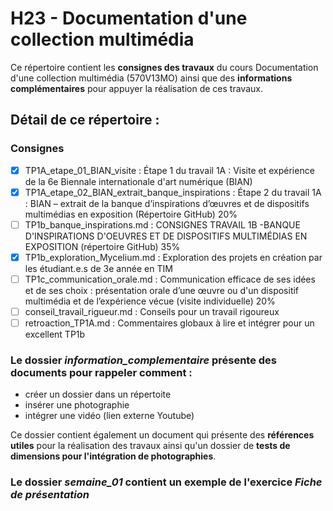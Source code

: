 # H23 - Documentation d'une collection multimédia

Ce répertoire contient les **consignes des travaux** du cours Documentation d'une collection multimédia (570V13MO) ainsi que des **informations complémentaires** pour appuyer la réalisation de ces travaux.

## Détail de ce répertoire :

### Consignes

- [x] TP1A_etape_01_BIAN_visite : Étape 1 du travail 1A : Visite et expérience de la 6e Biennale internationale d'art numérique (BIAN)
- [x] TP1A_etape_02_BIAN_extrait_banque_inspirations : Étape 2 du travail 1A : BIAN – extrait de la banque d’inspirations d’œuvres et de dispositifs multimédias en exposition (Répertoire GitHub) 20%
- [ ] TP1b_banque_inspirations.md : CONSIGNES TRAVAIL 1B -BANQUE D'INSPIRATIONS D'OEUVRES ET DE DISPOSITIFS MULTIMÉDIAS EN EXPOSITION (répertoire GitHub) 35%
- [x] TP1b_exploration_Mycelium.md : Exploration des projets en création par les étudiant.e.s de 3e année en TIM
- [ ] TP1c_communication_orale.md : Communication efficace de ses idées et de ses choix : présentation orale d’une œuvre ou d'un dispositif multimédia et de l’expérience vécue (visite individuelle) 20%
- [ ] conseil_travail_rigueur.md : Conseils pour un travail rigoureux
- [ ] retroaction_TP1A.md : Commentaires globaux à lire et intégrer pour un excellent TP1b

### Le dossier *information_complementaire* présente des documents pour rappeler comment :
- créer un dossier dans un répertoite
- insérer une photographie 
- intégrer une vidéo (lien externe Youtube)

Ce dossier contient également un document qui présente des **références utiles** pour la réalisation des travaux ainsi qu'un dossier de **tests de dimensions pour l'intégration de photographies**.

### Le dossier *semaine_01* contient un exemple de l'exercice *Fiche de présentation*

